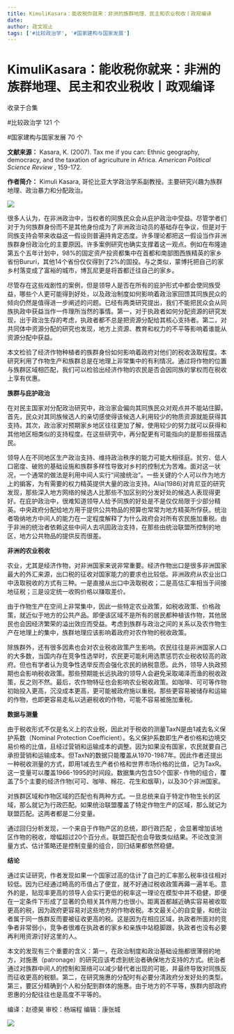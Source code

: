 ```yaml
---
title: KimuliKasara：能收税你就来：非洲的族群地理、民主和农业税收丨政观编译
date: 
author: 政文观止
tags: ['#比较政治学', '#国家建构与国家发展']
---
```

# KimuliKasara：能收税你就来：非洲的族群地理、民主和农业税收丨政观编译


收录于合集

#比较政治学 121 个

#国家建构与国家发展 70 个

**文献来源：** Kasara, K. (2007). Tax me if you can: Ethnic geography, democracy,
and the taxation of agriculture in Africa. _American Political Science Review_
, 159-172.  

  

 **作者简介：** Kimuli Kasara, 哥伦比亚大学政治学系副教授。主要研究兴趣为族群地理、政治暴力和分配政治。

![](/images/178/2.png)

  

很多人认为，在非洲政治中，当权者的同族民众会从庇护政治中受益。尽管学者们对于为何族群身份而不是其他身份成为了非洲政治动员的基础存在争议，但是对于同族支持会带来收益这一假设则普遍持肯定态度。许多理论都把这一假设当作非洲族群身份政治化的主要原因。许多案例研究也确实支撑着这一观点。例如在布隆迪第五个五年计划中，98%的固定资产投资都集中在首都和南部图西族精英的家乡省份Bururi，其他14个省份仅仅得到了2%的固投。与之类似，蒙博托把自己的家乡村落变成了富裕的城市，博瓦尼更是将首都迁往自己的家乡。

  

尽管存在这些戏剧性的案例，但是领导人是否在所有的庇护形式中都会使同族受益，哪些个人更可能得到好处，以及政治制度如何影响着政治家回馈其同族民众的倾向仍然是值得进一步阐述的问题。已经有两类研究提出，我们不能把民众会从同族执政中获益当作一件理所当然的事情。第一，对于执政者如何分配资源的研究发现，出于政治生存的考虑，执政者都不总是把资源分配给其核心支持者。第二，对共同体中资源分配的研究也发现，地方上资源、教育和权力的不平等影响着谁能从资源分配中获益。

  

本文检验了经济作物种植者的族群身份如何影响着政府对他们的税收汲取程度。本研究利用了作物生产和族群总是在地理上非常集中的有利情况。通过将作物的位置与族群区域相匹配，我们可以检验出经济作物的农民是否会因同族的掌权而在税收上享有优惠。

  

 **族群与庇护政治**

在对民主国家对分配政治研究中，政治家会偏向其同族民众对观点并不能站住脚。首先，民众对其同族候选人的亲切感使得该候选人利用较少的物质资源就能获得其支持。其次，政治家对预期家乡地区往往更加了解，使用较少的努力就可以获得和其他地区相类似的支持程度。在这些研究中，再分配更有可能指向的是那些摇摆选民。

  

领导人在不同地区生产政治支持、维持政治秩序的能力可能大相径庭。贫穷、低人口密度、破败的基础设施和族群多样性导致对乡村的控制尤为苦难。面对这一状况，一个通常的做法是利用中间人实行“间接统治”。一些关键的个人可以作为地方上的掮客，为有需要的权力精英提供大量的政治支持。Alia(1986)对肯尼亚的研究发现，那些深入地方网络的候选人比那些不加区别的分发好处的候选人表现得更好。在庇护政治中，很难知道领导人给予同族的好处是不是仅仅局限于少部分精英。中央政府分配给地方用于提供公共物品的预算也常常为地方精英所俘获。统治者吸纳地方中间人的能力在一定程度解释了为什么政府会对所有农民施加重税。由于非洲的统治者依赖这些中间人去巩固政治支持，在那些由统治联盟所控制的地区，地方公共物品的提供反而很差。

  

 **非洲的农业税收**

农业，尤其是经济作物，对非洲国家来说非常重要。经济作物出口是很多非洲国家最大的外汇来源，出口税的征收对国家能力的要求也比较低。非洲政府从农业出口中汲取税收的方式有三种。一是直接从出口中汲取税收；二是高估汇率相当于间接地征税；三是设定统一收购价格以赚取差价。

  

由于作物生产在空间上非常集中，因此一些特定农业政策，如税收政策、价格政策，就近似于地方的公共产品。即便该区域不是所有的居民都种植该作物，其他居民也会因经济繁荣的溢出效应而受益。考虑到族群与政治之间的关系以及农作物生产在地理上的集中，族群地理应该影响着政府对农作物的税收政策。

  

除族群外，还有很多因素也会对农业税收政策产生影响。农民往往是非洲国家人口的大多数，当国内存在竞争性选举时，农民更可能利用选票惩罚农业税收较高的政府。但也有学者认为竞争性选举反而会强化农民的纳税意愿。此外，领导人执政预期也会影响税收政策。那些预期能长远执政的领导人会避免采取竭泽而渔的税收政策，反之则不然。最后，农作物特征也会影响农业税收政策。如咖啡、可可等作物初始投入更高，沉没成本更高，更可能被政府施以重税。那些更容易被储存和运输的作物，也即更容易走私以逃避税收的作物，可能不容易被施加重税。

  

 **数据与测量**

由于税收形式不仅是名义上的农业税，因此对于税收的测量TaxN是由1减去名义保护系数（Nominal Protection
Coefficient）。名义保护系数即生产者价格和边境交易价格的比值，且经过营销和运输成本的调整。因为如果没有国家，农民就要自己承担营销和运输成本。但TaxN的数据只能覆盖从1970-1987年。因此作者还提出一种税收测量的方式，即用1减去生产者价格和世界市场价格的比值，记为TaxR。这一变量可以覆盖1966-1995的时间段。数据集内包含50个国家-
作物的组合，覆盖了5个主要的经济作物(可可、咖啡、棉花、花生和烟草)，以及30个非洲国家。

  

对族群区域和作物区域的匹配也有两种方式。一旦总统来自于特定作物生长的区域，那么就记为行政匹配。如果统治联盟覆盖了特定作物生产的区域，那么就记为联盟匹配。这两者都是二分变量。

  

通过回归分析发现，一个来自于作物产区的总统，即行政匹配
，会显著增加该地区作物的税收，增幅超过20个百分点。联盟匹配也会导致类似结果。不论改变测量方式、估计策略还是控制变量的组合，回归结果都依然稳健。

  

 **结论**

通过实证研究，作者发现如果一个国家过高的估计了自己的汇率那么税率往往相对较低。因为已经通过畸高的币值占了便宜，就不好通过税收政策再薅一遍羊毛。意外的是，贴现率更高的领导人会实行更低的税率这一理论在模型中并不稳健，即便在一定条件下形成了显著的负相关其作用力也很小。距离首都越近确实容易被收取更高的税，因为政府更容易对这些地方的作物收税。本文最关心的自变量，和统治者属于同一族群反而要被征收更高的税。这是因为在相应区域，执政者所面对的竞争者非常弱小，竞争者很难在执政者的家乡和亲族中站稳脚跟，执政者也没有必要再利用资源讨好这里的人。

  

本文的发现有三个重要的含义：第一，在政治制度和政治基础设施都很薄弱的地方，对施惠（patronage）的研究应该考虑到统治者确保地方支持的方式。统治者通过对族群中间人的控制和笼络可以减少替代者出现的可能，并最终导致对同族反而征收更高的税额。第二，在研究施惠的分配时有必要分清政府分发好处的类型。第三，要区分精确到个人和分配到群体的施惠。由于地方的不平等，族群内部政府恩惠的分配往往也是高度不平等的。

编译：赵德昊 审校：杨端程 编辑：康张城

  

![](/images/178/3.jpeg)

  

